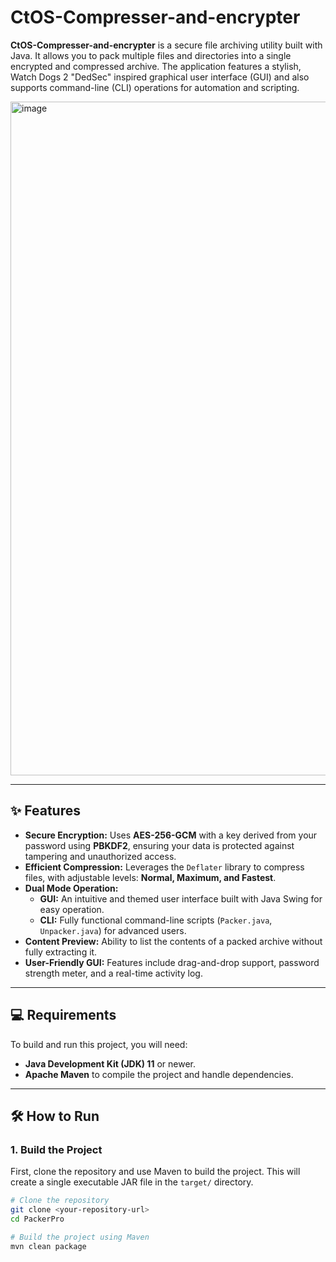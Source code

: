 # CtOS-Compresser-and-encrypter

**CtOS-Compresser-and-encrypter** is a secure file archiving utility built with Java. It allows you to pack multiple files and directories into a single encrypted and compressed archive. The application features a stylish, Watch Dogs 2 "DedSec" inspired graphical user interface (GUI) and also supports command-line (CLI) operations for automation and scripting.


<img width="1919" height="1078" alt="image" src="https://github.com/user-attachments/assets/6f12e8c3-fbda-4f1a-b653-20e278597c25" />


---

## ✨ Features

* **Secure Encryption:** Uses **AES-256-GCM** with a key derived from your password using **PBKDF2**, ensuring your data is protected against tampering and unauthorized access.
* **Efficient Compression:** Leverages the `Deflater` library to compress files, with adjustable levels: **Normal, Maximum, and Fastest**.
* **Dual Mode Operation:**
    * **GUI:** An intuitive and themed user interface built with Java Swing for easy operation.
    * **CLI:** Fully functional command-line scripts (`Packer.java`, `Unpacker.java`) for advanced users.
* **Content Preview:** Ability to list the contents of a packed archive without fully extracting it.
* **User-Friendly GUI:** Features include drag-and-drop support, password strength meter, and a real-time activity log.

---

## 💻 Requirements

To build and run this project, you will need:

* **Java Development Kit (JDK) 11** or newer.
* **Apache Maven** to compile the project and handle dependencies.

---

## 🛠️ How to Run

### 1. Build the Project

First, clone the repository and use Maven to build the project. This will create a single executable JAR file in the `target/` directory.

```bash
# Clone the repository
git clone <your-repository-url>
cd PackerPro

# Build the project using Maven
mvn clean package
